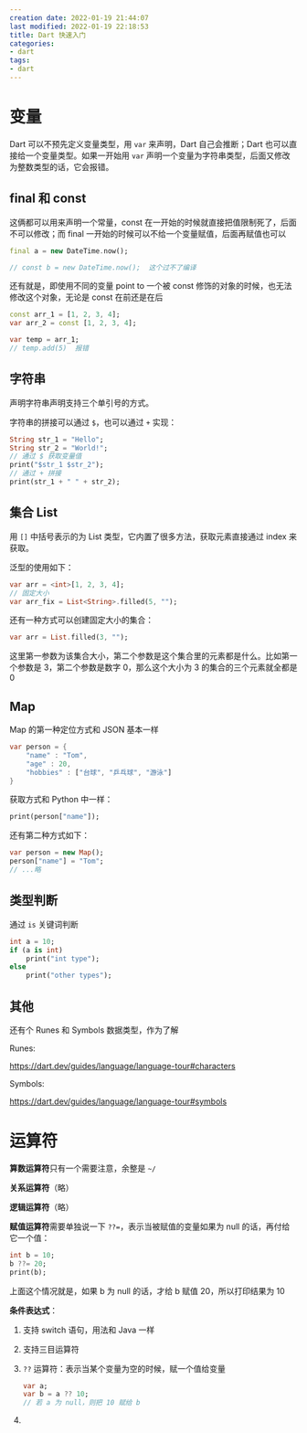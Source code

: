 ```yaml
---
creation date: 2022-01-19 21:44:07
last modified: 2022-01-19 22:18:53
title: Dart 快速入门
categories:
- dart
tags:
- dart
---
```


# 变量

Dart 可以不预先定义变量类型，用 `var` 来声明，Dart 自己会推断；Dart 也可以直接给一个变量类型。如果一开始用 `var` 声明一个变量为字符串类型，后面又修改为整数类型的话，它会报错。

## final 和 const

这俩都可以用来声明一个常量，const 在一开始的时候就直接把值限制死了，后面不可以修改；而 final 一开始的时候可以不给一个变量赋值，后面再赋值也可以

```dart
final a = new DateTime.now();

// const b = new DateTime.now();  这个过不了编译
```

还有就是，即使用不同的变量 point to 一个被 const 修饰的对象的时候，也无法修改这个对象，无论是 const 在前还是在后

```dart
const arr_1 = [1, 2, 3, 4];
var arr_2 = const [1, 2, 3, 4];

var temp = arr_1;
// temp.add(5)  报错
```

## 字符串

声明字符串声明支持三个单引号的方式。

字符串的拼接可以通过 `$`，也可以通过 `+` 实现：

```dart
String str_1 = "Hello";
String str_2 = "World!";
// 通过 $ 获取变量值
print("$str_1 $str_2");
// 通过 + 拼接
print(str_1 + " " + str_2);
```

## 集合 List

用 `[]` 中括号表示的为 List 类型，它内置了很多方法，获取元素直接通过 index 来获取。

泛型的使用如下：

```dart
var arr = <int>[1, 2, 3, 4];
// 固定大小
var arr_fix = List<String>.filled(5, "");
```



还有一种方式可以创建固定大小的集合：

```dart
var arr = List.filled(3, "");
```

这里第一参数为该集合大小，第二个参数是这个集合里的元素都是什么。比如第一个参数是 3，第二个参数是数字 0，那么这个大小为 3 的集合的三个元素就全都是 0



## Map

Map 的第一种定位方式和 JSON 基本一样

```dart
var person = {
    "name" : "Tom",
    "age" : 20,
    "hobbies" : ["台球", "乒乓球", "游泳"]
}
```

获取方式和 Python 中一样：

```dart
print(person["name"]);
```

还有第二种方式如下：

```dart
var person = new Map();
person["name"] = "Tom";
// ...略
```



## 类型判断

通过 `is` 关键词判断

```dart
int a = 10;
if (a is int)
    print("int type");
else
    print("other types");
```



## 其他

还有个 Runes 和 Symbols 数据类型，作为了解

Runes:

https://dart.dev/guides/language/language-tour#characters

Symbols:

https://dart.dev/guides/language/language-tour#symbols



# 运算符

**算数运算符**只有一个需要注意，余整是 `~/`

**关系运算符**（略）

**逻辑运算符**（略）

**赋值运算符**需要单独说一下 `??=`，表示当被赋值的变量如果为 null 的话，再付给它一个值：

```dart
int b = 10;
b ??= 20;
print(b);
```

上面这个情况就是，如果 b 为 null 的话，才给 b 赋值 20，所以打印结果为 10



**条件表达式**：

1. 支持 switch 语句，用法和 Java 一样

2. 支持三目运算符

3. `??` 运算符：表示当某个变量为空的时候，赋一个值给变量

   ```dart
   var a;
   var b = a ?? 10;
   // 若 a 为 null，则把 10 赋给 b
   ```

4. 









